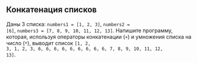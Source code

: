 ## Конкатенация списков

Даны 3 списка: <code>numbers1 = [1, 2, 3]</code>, <code>numbers2 = [6]</code>, <code>numbers3 = [7, 8, 9, 10, 11, 12, 13]</code>.
Напишите программу, которая, используя операторы конкатенации (<code>+</code>) и умножения списка на число (<code>*</code>),
выводит список <code>[1, 2, 3, 1, 2, 3, 6, 6, 6, 6, 6, 6, 6, 6, 6, 7, 8, 9, 10, 11, 12, 13]</code>.
